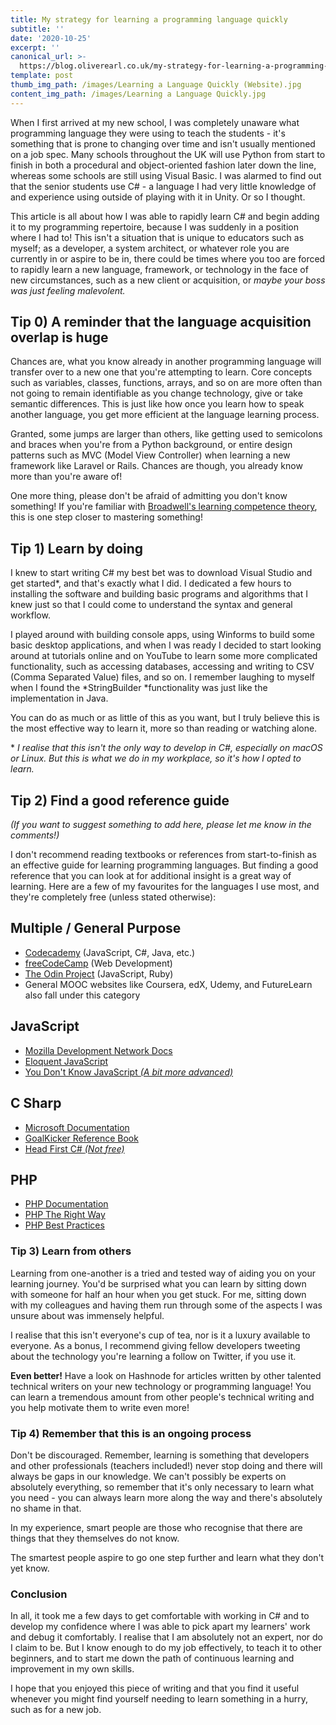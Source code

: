 ```yaml
---
title: My strategy for learning a programming language quickly
subtitle: ''
date: '2020-10-25'
excerpt: ''
canonical_url: >-
  https://blog.oliverearl.co.uk/my-strategy-for-learning-a-programming-language-quickly
template: post
thumb_img_path: /images/Learning a Language Quickly (Website).jpg
content_img_path: /images/Learning a Language Quickly.jpg
---
```

When I first arrived at my new school, I was completely unaware what programming language they were using to teach the students - it's something that is prone to changing over time and isn't usually mentioned on a job spec. Many schools throughout the UK will use Python from start to finish in both a procedural and object-oriented fashion later down the line, whereas some schools are still using Visual Basic. I was alarmed to find out that the senior students use C\# - a language I had very little knowledge of and experience using outside of playing with it in Unity. Or so I thought.

This article is all about how I was able to rapidly learn C# and begin adding it to my programming repertoire, because I was suddenly in a position where I had to! This isn't a situation that is unique to educators such as myself; as a developer, a system architect, or whatever role you are currently in or aspire to be in, there could be times where you too are forced to rapidly learn a new language, framework, or technology in the face of new circumstances, such as a new client or acquisition, or *maybe your boss was just feeling malevolent.*

## Tip 0) A reminder that the language acquisition overlap is huge

Chances are, what you know already in another programming language will transfer over to a new one that you're attempting to learn. Core concepts such as variables, classes, functions, arrays, and so on are more often than not going to remain identifiable as you change technology, give or take semantic differences. This is just like how once you learn how to speak another language, you get more efficient at the language learning process.

Granted, some jumps are larger than others, like getting used to semicolons and braces when you're from a Python background, or entire design patterns such as MVC (Model View Controller) when learning a new framework like Laravel or Rails. Chances are though, you already know more than you're aware of!

One more thing, please don't be afraid of admitting you don't know something! If you're familiar with [Broadwell's learning competence theory](https://en.wikipedia.org/wiki/Four_stages_of_competence), this is one step closer to mastering something!

## Tip 1) Learn by doing

I knew to start writing C# my best bet was to download Visual Studio and get started\*, and that's exactly what I did. I dedicated a few hours to installing the software and building basic programs and algorithms that I knew just so that I could come to understand the syntax and general workflow. 

I played around with building console apps, using Winforms to build some basic desktop applications, and when I was ready I decided to start looking around at tutorials online and on YouTube to learn some more complicated functionality, such as accessing databases, accessing and writing to CSV (Comma Separated Value) files, and so on. I remember laughing to myself when I found the *StringBuilder *functionality was just like the implementation in Java.

You can do as much or as little of this as you want, but I truly believe this is the most effective way to learn it, more so than reading or watching alone.

\* *I realise that this isn't the only way to develop in C\#, especially on macOS or Linux. But this is what we do in my workplace, so it's how I opted to learn.*

## Tip 2) Find a good reference guide

*(If you want to suggest something to add here, please let me know in the comments!)*

I don't recommend reading textbooks or references from start-to-finish as an effective guide for learning programming languages. But finding a good reference that you can look at for additional insight is a great way of learning. Here are a few of my favourites for the languages I use most, and they're completely free (unless stated otherwise):

## Multiple / General Purpose

- [Codecademy](https://codecademy.com) (JavaScript, C#, Java, etc.)
- [freeCodeCamp](https://freecodecamp.org) (Web Development)
- [The Odin Project](https://www.theodinproject.com/) (JavaScript, Ruby)
- General MOOC websites like Coursera, edX, Udemy, and FutureLearn also fall under this category

## JavaScript

- [Mozilla Development Network Docs](https://developer.mozilla.org/en-US/)
- [Eloquent JavaScript](https://eloquentjavascript.net/)
- [You Don't Know JavaScript *(A bit more advanced)*](https://github.com/getify/You-Dont-Know-JS)

## C Sharp

- [Microsoft Documentation](https://docs.microsoft.com/en-us/dotnet/csharp/)
- [GoalKicker Reference Book](https://books.goalkicker.com/DotNETFrameworkBook/)
- [Head First C\# *(Not free)*](https://www.amazon.co.uk/Head-First-C-Jennifer-Greene/dp/1449343503)

## PHP

- [PHP Documentation](https://www.php.net/docs.php)
- [PHP The Right Way](https://phptherightway.com/)
- [PHP Best Practices](https://phpbestpractices.org/)

### Tip 3) Learn from others

Learning from one-another is a tried and tested way of aiding you on your learning journey. You'd be surprised what you can learn by sitting down with someone for half an hour when you get stuck. For me, sitting down with my colleagues and having them run through some of the aspects I was unsure about was immensely helpful.

I realise that this isn't everyone's cup of tea, nor is it a luxury available to everyone. As a bonus, I recommend giving fellow developers tweeting about the technology you're learning a follow on Twitter, if you use it.

**Even better!** Have a look on Hashnode for articles written by other talented technical writers on your new technology or programming language! You can learn a tremendous amount from other people's technical writing and you help motivate them to write even more!

### Tip 4) Remember that this is an ongoing process

Don't be discouraged. Remember, learning is something that developers and other professionals (teachers included!) never stop doing and there will always be gaps in our knowledge. We can't possibly be experts on absolutely everything, so remember that it's only necessary to learn what you need - you can always learn more along the way and there's absolutely no shame in that.

In my experience, smart people are those who recognise that there are things that they themselves do not know. 

The smartest people aspire to go one step further and learn what they don't yet know.

### Conclusion

In all, it took me a few days to get comfortable with working in C\# and to develop my confidence where I was able to pick apart my learners' work and debug it comfortably. I realise that I am absolutely not an expert, nor do I claim to be. But I know enough to do my job effectively, to teach it to other beginners, and to start me down the path of continuous learning and improvement in my own skills.

I hope that you enjoyed this piece of writing and that you find it useful whenever you might find yourself needing to learn something in a hurry, such as for a new job.